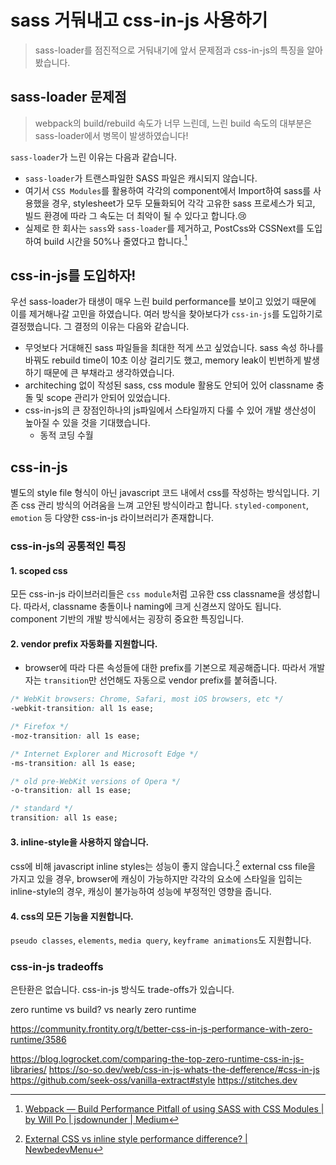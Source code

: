 # sass 거둬내고 css-in-js 사용하기

> sass-loader를 점진적으로 거둬내기에 앞서 문제점과 css-in-js의 특징을 알아 봤습니다.

## sass-loader 문제점

> webpack의 build/rebuild 속도가 너무 느린데, 느린 build 속도의 대부분은 sass-loader에서 병목이 발생하였습니다!

`sass-loader`가 느린 이유는 다음과 같습니다.

- `sass-loader`가 트랜스파일한 SASS 파일은 캐시되지 않습니다.
- 여기서 `CSS Modules`를 활용하여 각각의 component에서 Import하여 sass를 사용했을 경우, stylesheet가 모두 모듈화되어 각각 고유한 sass 프로세스가 되고, 빌드 환경에 따라 그 속도는 더 최악이 될 수 있다고 합니다.😢
- 실제로 한 회사는 `sass`와 `sass-loader`를 제거하고, PostCss와 CSSNext를 도입하여 build 시간을 50%나 줄였다고 합니다.[^1]

## css-in-js를 도입하자!

우선 sass-loader가 태생이 매우 느린 build performance를 보이고 있었기 때문에 이를 제거해나갈 고민을 하였습니다. 여러 방식을 찾아보다가 `css-in-js`를 도입하기로 결정했습니다. 그 결정의 이유는 다음와 같습니다.

- 무엇보다 거대해진 sass 파일들을 최대한 적게 쓰고 싶었습니다. sass 속성 하나를 바꿔도 rebuild time이 10초 이상 걸리기도 했고, memory leak이 빈번하게 발생하기 때문에 큰 부채라고 생각하였습니다.
- architeching 없이 작성된 sass, css module 활용도 안되어 있어 classname 충돌 및 scope 관리가 안되어 있었습니다.
- css-in-js의 큰 장점인하나의 js파일에서 스타일까지 다룰 수 있어 개발 생산성이 높아질 수 있을 것을 기대했습니다.
  - 동적 코딩 수월

## css-in-js

별도의 style file 형식이 아닌 javascript 코드 내에서 css를 작성하는 방식입니다.
기존 css 관리 방식의 어려움을 느껴 고안된 방식이라고 합니다.
`styled-component`, `emotion` 등 다양한 css-in-js 라이브러리가 존재합니다.

### css-in-js의 공통적인 특징

#### 1. scoped css

모든 css-in-js 라이브러리들은 `css module`처럼 고유한 css classname을 생성합니다.
따라서, classname 충돌이나 naming에 크게 신경쓰지 않아도 됩니다.
component 기반의 개발 방식에서는 굉장히 중요한 특징입니다.

#### 2. vendor prefix 자동화를 지원합니다.

- browser에 따라 다른 속성들에 대한 prefix를 기본으로 제공해줍니다. 따라서 개발자는 `transition`만 선언해도 자동으로 vendor prefix를 붙혀줍니다.

```css
/* WebKit browsers: Chrome, Safari, most iOS browsers, etc */
-webkit-transition: all 1s ease;

/* Firefox */
-moz-transition: all 1s ease;

/* Internet Explorer and Microsoft Edge */
-ms-transition: all 1s ease;

/* old pre-WebKit versions of Opera */
-o-transition: all 1s ease;

/* standard */
transition: all 1s ease;
```

#### 3. inline-style을 사용하지 않습니다.

css에 비해 javascript inline styles는 성능이 좋지 않습니다.[^2]
external css file을 가지고 있을 경우, browser에 캐싱이 가능하지만 각각의 요소에 스타일을 입히는 inline-style의 경우, 캐싱이 불가능하여 성능에 부정적인 영향을 줍니다.

#### 4. css의 모든 기능을 지원합니다.

`pseudo classes`, `elements`, `media query`, `keyframe animations`도 지원합니다.

### css-in-js tradeoffs

은탄환은 없습니다. css-in-js 방식도 trade-offs가 있습니다.

zero runtime vs build? vs nearly zero runtime

https://community.frontity.org/t/better-css-in-js-performance-with-zero-runtime/3586

https://blog.logrocket.com/comparing-the-top-zero-runtime-css-in-js-libraries/
https://so-so.dev/web/css-in-js-whats-the-defference/#css-in-js
https://github.com/seek-oss/vanilla-extract#style
https://stitches.dev

[^1]: [Webpack — Build Performance Pitfall of using SASS with CSS Modules | by Will Po | jsdownunder | Medium](https://medium.com/jsdownunder/webpack-build-performance-pitfall-of-using-sass-with-css-modules-ba32f89efdcb)
[^2]: [External CSS vs inline style performance difference? | NewbedevMenu](https://newbedev.com/external-css-vs-inline-style-performance-difference)
